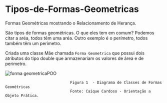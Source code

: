 # Tipos-de-Formas-Geometricas

Formas Geométricas mostrando o Relacionamento de Herança.

São tipos de formas geométricas. O que eles tem em comum? Podemos citar a aréa, todos têm uma aréa.
Outro exemplo é o perímetro, todos também têm um perímetro.

Criada uma classe Mãe chamada `Forma Geometrica` que possui dois atributos do tipo double que armazenariam
os valores de área e de perimetro.

![forma geometricaPOO](https://user-images.githubusercontent.com/106537496/193696613-0619bdbb-0969-43e1-8261-dde7b0433b44.png)

                                 Figura 1  - Diagrama de Classes de Formas Geométricas
                                 Fonte: Caíque Cardoso - Orientação a Objeto Prática. 
                                 
                                 
                              
